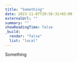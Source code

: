 ```yaml
---
title: "Something"
date: 2023-11-07T20:56:31+03:00
externalUrl: ""
summary: ""
showReadingTime: false
_build:
  render: "false"
  list: "local"
---
```

Something
